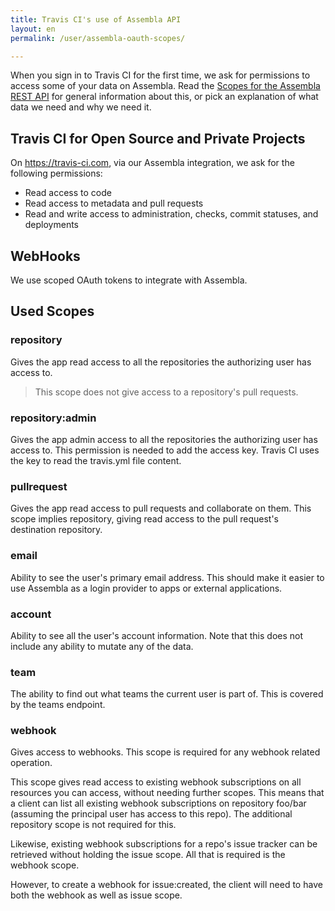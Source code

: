 ```yaml
---
title: Travis CI's use of Assembla API
layout: en
permalink: /user/assembla-oauth-scopes/

---
```


When you sign in to Travis CI for the first time, we ask for permissions to access
some of your data on Assembla. Read the
[Scopes for the Assembla REST API](https://api-docs.assembla.cc/)
for general information about this, or pick an explanation of what data we need and why we need it.

## Travis CI for Open Source and Private Projects

On <https://travis-ci.com>, via our Assembla integration, we ask for the following permissions:

- Read access to code
- Read access to metadata and pull requests
- Read and write access to administration, checks, commit statuses, and deployments

## WebHooks

We use scoped OAuth tokens to integrate with Assembla.

## Used Scopes

### repository
Gives the app read access to all the repositories the authorizing user has access to.
> This scope does not give access to a repository's pull requests.

### repository:admin
Gives the app admin access to all the repositories the authorizing user has access to. This permission is needed to add the access key. Travis CI uses the key to read the travis.yml file content.


### pullrequest
Gives the app read access to pull requests and collaborate on them. This scope implies repository, giving read access to the pull request's destination repository.

### email
Ability to see the user's primary email address. This should make it easier to use Assembla as a login provider to apps or external applications.

### account
Ability to see all the user's account information. Note that this does not include any ability to mutate any of the data.

### team
The ability to find out what teams the current user is part of. This is covered by the teams endpoint.

### webhook
Gives access to webhooks. This scope is required for any webhook related operation.

This scope gives read access to existing webhook subscriptions on all resources you can access, without needing further scopes.
This means that a client can list all existing webhook subscriptions on repository foo/bar (assuming the principal user has access
to this repo). The additional repository scope is not required for this.

Likewise, existing webhook subscriptions for a repo's issue tracker can be retrieved without holding the issue scope.
All that is required is the webhook scope.

However, to create a webhook for issue:created, the client will need to have both the webhook as well as issue scope.
